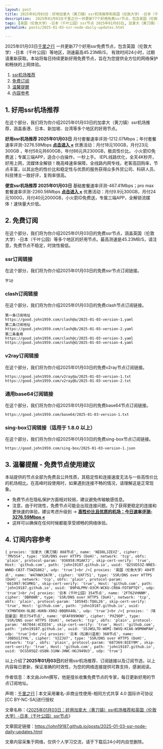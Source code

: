```yaml
---
layout: post
title: 2025年01月03日：好用加拿大（黄刀镇）ssr机场推荐和英国（伦敦大学）-日本（千叶公园）ssr节点
description:  2025年01月03日千里之行一共更新77个好用免费ssr节点，包含英国（伦敦大学）-日本（千叶公园）等地区，测速最高45.23MB/S， 有效时间24小时，过期请重新获取。本站将每日持续更新好用免费节点，旨在为您提供全方位的网络保护和畅快的上网体验
tags: [英国（伦敦大学）-日本（千叶公园）ssr节点 2025年01月03日, 加拿大（黄刀镇）好用ssr机场推荐 2025年01月03日]
permalink: posts/2025-01-03-ssr-node-daily-updates.html

---
```



2025年01月03日[千里之行](https://john19187.github.io) 一共更新77个好用ssr免费节点，包含英国（伦敦大学）-日本（千叶公园）等地区，测速最高45.23MB/S， 有效时间24小时，过期请重新获取。本站将每日持续更新好用免费节点，旨在为您提供全方位的网络保护和畅快的上网体验。

1. [ssr机场推荐](#1-好用ssr机场推荐)
2. [免费订阅](#2-免费订阅)
3. [温馨提醒](#3-温馨提醒---免费节点使用建议)
4. [内容参考](#4-订阅内容参考)

## 1. 好用ssr机场推荐

在这个部分，我们将为你介绍2025年01月03日的加拿大（黄刀镇）ssr机场推荐，涵盖香港、日本、新加坡、台湾等多个地区的好用节点。

<div class="good cat1"><strong>好用ssr机场推荐 2025年01月03日</strong> 月付套餐速率评测-1212.07Mbps；年付套餐速率评测-3276.59Mbps <strong><a href="https://good.john1959.com/lepl/2025-01-03" target="_blank">点击进入 «</a></strong> 优惠活动：月付18元100GB，月付23元300GB ，年付58元共600GB，年付86元共2300GB，极具性价比。 小火箭ID免费送；专属三端APP，适合小白操作，一秒上手。 IEPL线路优化，全天4K秒开，好用上网，流媒体全解锁！晚高峰速率保障，全线路内网专线，老客高回购率，节点丰富，以其出色的性价比和稳定性与优质的服务获得众多外贸公司、科研人员、科技博主一致好评，复购率很高。</div><div class="good cat2">

<strong>便宜ssr机场推荐 2025年01月03日</strong> 基础套餐速率评测-467.41Mbps；pro max套餐速率评测-2260.56Mbps <strong><a href="https://good.john1959.com/cheap/2025-01-03" target="_blank">点击进入 «</a></strong> 优惠活动：月付9.9元300GB，月付24元1000G，月付40元2000GB，小火箭ID免费送，专属三端APP，全解锁流媒体！速快量大价低。</div>

## 2. 免费订阅

在这个部分，我们将为你介绍2025年01月03日的免费ssr节点，涵盖英国（伦敦大学）-日本（千叶公园）等多个地区的好用节点。最高测速是45.23MB/S，请注意，免费节点不稳定，时效性极低。

### ssr订阅链接

在这个部分，我们将为你介绍2025年01月03日的免费ssr节点订阅链接。

```
字1@
```

### clash订阅链接

在这个部分，我们将为你介绍2025年01月03日的免费clash节点订阅链接。

```
第一条订阅地址
https://good.john1959.com/clash@a/2025-01-03-version-1.yaml
第二条订阅地址
https://good.john1959.com/clash@b/2025-01-03-version-2.yaml
第二条备用
https://good.john1959.com/clash@c/2025-01-03-version-3.yaml
https://good.john1959.com/clash@d/2025-01-03-version-4.yaml
```

### v2ray订阅链接

在这个部分，我们将为你介绍2025年01月03日的免费v2ray节点订阅链接。

```
https://good.john1959.com/v2ray@a/2025-01-03-version-1.txt
https://good.john1959.com/v2ray@b/2025-01-03-version-2.txt
```

### 通用base64订阅链接

在这个部分，我们将为你介绍2025年01月03日的免费base64节点订阅链接。

```
https://good.john1959.com/base64/2025-01-03-version-1.txt
```

### sing-box订阅链接（适用于 1.8.0 以上）

在这个部分，我们将为你介绍2025年01月03日的免费sing-box节点订阅链接。

```
https://good.john1959.com/sing-box/2025-01-03-version-1.json
```

## 3. 温馨提醒 - 免费节点使用建议

本站提供的节点全部为免费且公共性质，其稳定性和连接速度无法与一些高性价比的机场相比。在高峰时段使用时，如果遇到连接不畅的情况，请理解这是正常现象。

- 免费节点在隐私保护方面相对较弱，建议避免传输敏感信息。
- 注意，由于时效性，免费节点可能会出现连接问题。为了获得更稳定的连接和更快速的体验，建议考虑升级到 → <strong>[高性价比且优质的机场：今日速率评测- 3276.59Mbps «](https://good.john1959.com/lepl/2025-01-03)</strong>
- 这样可以确保在任何时候都能享受顺畅的网络体验。

## 4. 订阅内容参考

```
{ proxies: '加拿大（黄刀镇）868节点', name: 'NED8LJZEVZ', cipher: '7MV5S4', type: 'SSR/DNS over HTTPS (DoH)', network: 'tcp', obfs: 'plain', protocol-param: '936958:M1AK7J', skip-cert-verify: 'true', Host: 'github.com', path: 'john19187.github.io', uuid: 'Q2SVD53Z-NNE5-WWND-CB3T-T5WZG862', udp: 'true'}<br />{ proxies: '英国（伦敦大学）404节点', name: 'W47HWX3A7R', cipher: 'UXF751', type: 'SSR/DNS over HTTPS (DoH)', network: 'tcp', obfs: 'plain', protocol-param: '661997:9CUMKG', skip-cert-verify: 'true', Host: 'github.com', path: 'john19187.github.io', uuid: 'B9P4LPMV-O3CM-WCKU-CR0A-FDT8PTQY', udp: 'true'}<br />{ proxies: '日本（千叶公园）354节点', name: '2FT62VHNNM', cipher: 'DBR6NR', type: 'SSR/DNS over HTTPS (DoH)', network: 'tcp', obfs: 'plain', protocol-param: '105945:TQ6L26', skip-cert-verify: 'true', Host: 'github.com', path: 'john19187.github.io', uuid: 'X7MNT0XH-9LBE-HUKN-X902-0BQRX40L', udp: 'true'}<br />{ proxies: '（埃因霍温）荷兰754节点', name: 'QFAF099KNO', cipher: 'PXZ9OP', type: 'SSR/DNS over HTTPS (DoH)', network: 'tcp', obfs: 'plain', protocol-param: '467044:4CEO34', skip-cert-verify: 'true', Host: 'github.com', path: 'john19187.github.io', uuid: 'S5JWSL7D-WOMI-5WVQ-KCA6-W9M0WPAH', udp: 'true'}<br />{ proxies: '日本（松濑川温泉）360节点', name: 'J0B5UIJYHL', cipher: 'V2ZJU7', type: 'SSR/DNS over HTTPS (DoH)', network: 'tcp', obfs: 'plain', protocol-param: '687369:BIEY9M', skip-cert-verify: 'true', Host: 'github.com', path: 'john19187.github.io', uuid: 'DCG505QZ-US8N-31HW-JHWC-HGJ949U3', udp: 'true'}
```

以上介绍了<strong>2025年01月03日</strong>的好用ssr机场推荐、订阅链接以及订阅节选，以上内容每日更新，保证准确的时效性，为您的网络连接提供可靠支持，感谢阅读。

作者信息：本文由John撰写，他是擅长收集免费节点的专家，每日更新好用的节点订阅地址。

声明：[千里之行](https://john19187.github.io) | 本文采用署名-非商业性使用-相同方式共享 4.0 国际许可协议[CC BY-NC-SA]进行授权

文章名称：《[2025年01月03日：好用加拿大（黄刀镇）ssr机场推荐和英国（伦敦大学）-日本（千叶公园）ssr节点](https://john19187.github.io/posts/2025-01-03-ssr-node-daily-updates.html)》

文章固定链接：https://john19187.github.io/posts/2025-01-03-ssr-node-daily-updates.html

文章内容采集于网络，仅供个人学习交流，请于下载后24小时内自觉删除。
